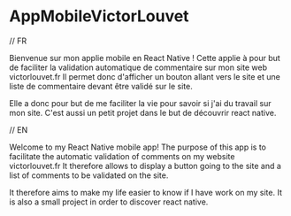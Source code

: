 # AppMobileVictorLouvet

// FR

Bienvenue sur mon applie mobile en React Native ! Cette applie à pour but de faciliter la validation automatique de commentaire sur mon site web victorlouvet.fr
Il permet donc d'afficher un bouton allant vers le site et une liste de commentaire devant être validé sur le site.

Elle a donc pour but de me faciliter la vie pour savoir si j'ai du travail sur mon site. C'est aussi un petit projet dans le but de découvrir react native.

// EN

Welcome to my React Native mobile app! The purpose of this app is to facilitate the automatic validation of comments on my website victorlouvet.fr
It therefore allows to display a button going to the site and a list of comments to be validated on the site.

It therefore aims to make my life easier to know if I have work on my site. It is also a small project in order to discover react native.

